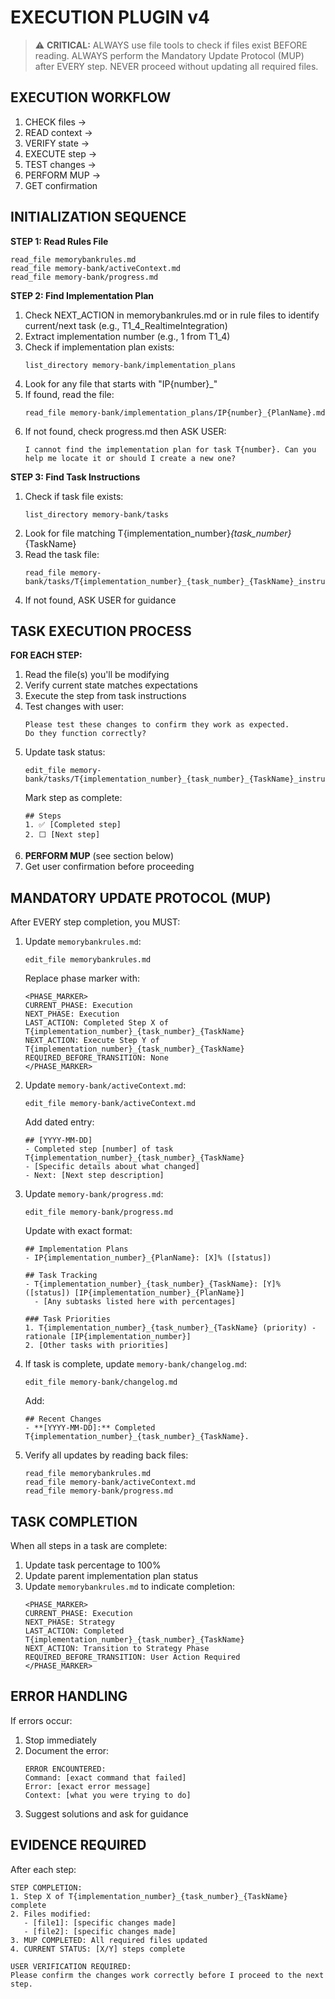 # EXECUTION PLUGIN v4

> ⚠️ **CRITICAL:** ALWAYS use file tools to check if files exist BEFORE reading. ALWAYS perform the Mandatory Update Protocol (MUP) after EVERY step. NEVER proceed without updating all required files.

## EXECUTION WORKFLOW
1. CHECK files → 
2. READ context → 
3. VERIFY state → 
4. EXECUTE step → 
5. TEST changes → 
6. PERFORM MUP → 
7. GET confirmation

## INITIALIZATION SEQUENCE

**STEP 1: Read Rules File**
```
read_file memorybankrules.md
read_file memory-bank/activeContext.md
read_file memory-bank/progress.md
```

**STEP 2: Find Implementation Plan**
1. Check NEXT_ACTION in memorybankrules.md or in rule files to identify current/next task (e.g., T1_4_RealtimeIntegration)
2. Extract implementation number (e.g., 1 from T1_4)
3. Check if implementation plan exists:
   ```
   list_directory memory-bank/implementation_plans
   ```
4. Look for any file that starts with "IP{number}_"
5. If found, read the file:
   ```
   read_file memory-bank/implementation_plans/IP{number}_{PlanName}.md
   ```
6. If not found, check progress.md then ASK USER:
   ```
   I cannot find the implementation plan for task T{number}. Can you help me locate it or should I create a new one?
   ```

**STEP 3: Find Task Instructions**
1. Check if task file exists:
   ```
   list_directory memory-bank/tasks
   ```
2. Look for file matching T{implementation_number}_{task_number}_{TaskName}
3. Read the task file:
   ```
   read_file memory-bank/tasks/T{implementation_number}_{task_number}_{TaskName}_instructions.md
   ```
4. If not found, ASK USER for guidance


## TASK EXECUTION PROCESS

**FOR EACH STEP:**
1. Read the file(s) you'll be modifying
2. Verify current state matches expectations
3. Execute the step from task instructions
4. Test changes with user:
   ```
   Please test these changes to confirm they work as expected.
   Do they function correctly?
   ```
5. Update task status:
   ```
   edit_file memory-bank/tasks/T{implementation_number}_{task_number}_{TaskName}_instructions.md
   ```
   Mark step as complete:
   ```
   ## Steps
   1. ✅ [Completed step]
   2. ⬜ [Next step]
   ```
6. **PERFORM MUP** (see section below)
7. Get user confirmation before proceeding

## MANDATORY UPDATE PROTOCOL (MUP)

After EVERY step completion, you MUST:

1. Update `memorybankrules.md`:
   ```
   edit_file memorybankrules.md
   ```
   Replace phase marker with:
   ```
   <PHASE_MARKER>
   CURRENT_PHASE: Execution
   NEXT_PHASE: Execution
   LAST_ACTION: Completed Step X of T{implementation_number}_{task_number}_{TaskName}
   NEXT_ACTION: Execute Step Y of T{implementation_number}_{task_number}_{TaskName}
   REQUIRED_BEFORE_TRANSITION: None
   </PHASE_MARKER>
   ```

2. Update `memory-bank/activeContext.md`:
   ```
   edit_file memory-bank/activeContext.md
   ```
   Add dated entry:
   ```
   ## [YYYY-MM-DD]
   - Completed step [number] of task T{implementation_number}_{task_number}_{TaskName}
   - [Specific details about what changed]
   - Next: [Next step description]
   ```

3. Update `memory-bank/progress.md`:
   ```
   edit_file memory-bank/progress.md
   ```
   Update with exact format:
   ```
   ## Implementation Plans
   - IP{implementation_number}_{PlanName}: [X]% ([status])
   
   ## Task Tracking
   - T{implementation_number}_{task_number}_{TaskName}: [Y]% ([status]) [IP{implementation_number}_{PlanName}]
     - [Any subtasks listed here with percentages]
   
   ### Task Priorities
   1. T{implementation_number}_{task_number}_{TaskName} (priority) - rationale [IP{implementation_number}]
   2. [Other tasks with priorities]
   ```

4. If task is complete, update `memory-bank/changelog.md`:
   ```
   edit_file memory-bank/changelog.md
   ```
   Add:
   ```
   ## Recent Changes
   - **[YYYY-MM-DD]:** Completed T{implementation_number}_{task_number}_{TaskName}.
   ```

5. Verify all updates by reading back files:
   ```
   read_file memorybankrules.md
   read_file memory-bank/activeContext.md
   read_file memory-bank/progress.md
   ```

## TASK COMPLETION

When all steps in a task are complete:
1. Update task percentage to 100%
2. Update parent implementation plan status
3. Update `memorybankrules.md` to indicate completion:
   ```
   <PHASE_MARKER>
   CURRENT_PHASE: Execution
   NEXT_PHASE: Strategy
   LAST_ACTION: Completed T{implementation_number}_{task_number}_{TaskName}
   NEXT_ACTION: Transition to Strategy Phase
   REQUIRED_BEFORE_TRANSITION: User Action Required
   </PHASE_MARKER>
   ```

## ERROR HANDLING

If errors occur:
1. Stop immediately
2. Document the error:
   ```
   ERROR ENCOUNTERED:
   Command: [exact command that failed]
   Error: [exact error message]
   Context: [what you were trying to do]
   ```
3. Suggest solutions and ask for guidance

## EVIDENCE REQUIRED

After each step:
```
STEP COMPLETION:
1. Step X of T{implementation_number}_{task_number}_{TaskName} complete
2. Files modified:
   - [file1]: [specific changes made]
   - [file2]: [specific changes made]
3. MUP COMPLETED: All required files updated
4. CURRENT STATUS: [X/Y] steps complete

USER VERIFICATION REQUIRED:
Please confirm the changes work correctly before I proceed to the next step.
```